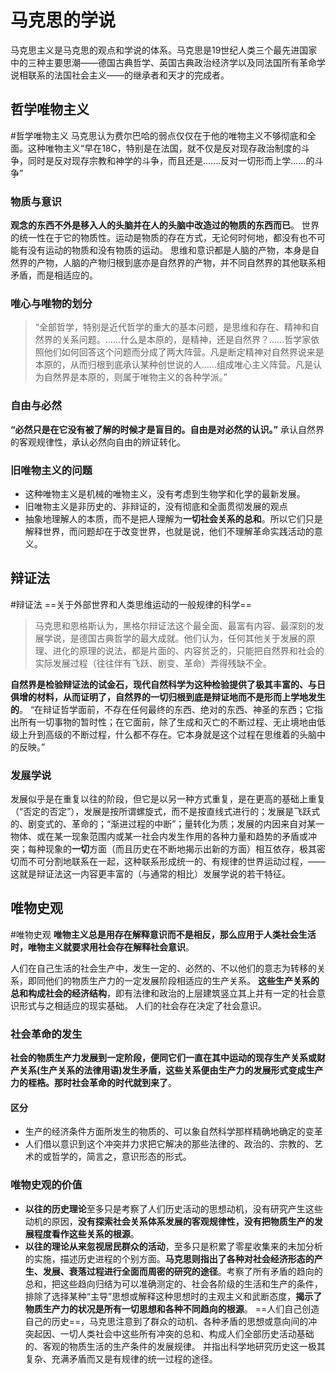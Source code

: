 # 马克思的学说
马克思主义是马克思的观点和学说的体系。马克思是19世纪人类三个最先进国家中的三种主要思潮——德国古典哲学、英国古典政治经济学以及同法国所有革命学说相联系的法国社会主义——的继承者和天才的完成者。
## 哲学唯物主义
#哲学唯物主义
马克思认为费尔巴哈的弱点仅仅在于他的唯物主义不够彻底和全面。这种唯物主义“早在18C，特别是在法国，就不仅是反对现存政治制度的斗争，同时是反对现存宗教和神学的斗争，而且还是.......反对一切形而上学......的斗争”
### 物质与意识
**观念的东西不外是移入人的头脑并在人的头脑中改造过的物质的东西而已**。
世界的统一性在于它的物质性。运动是物质的存在方式，无论何时何地，都没有也不可能有没有运动的物质和没有物质的运动。
思维和意识都是人脑的产物，本身是自然界的产物，人脑的产物归根到底亦是自然界的产物，并不同自然界的其他联系相矛盾，而是相适应的。
### 唯心与唯物的划分
>“全部哲学，特别是近代哲学的重大的基本问题，是思维和存在、精神和自然界的关系问题。……什么是本原的，是精神，还是自然界？……哲学家依照他们如何回答这个问题而分成了两大阵营。凡是断定精神对自然界说来是本原的，从而归根到底承认某种创世说的人……组成唯心主义阵营。凡是认为自然界是本原的，则属于唯物主义的各种学派。”

### 自由与必然
**“必然只是在它没有被了解的时候才是盲目的。自由是对必然的认识。”**
承认自然界的客观规律性，承认必然向自由的辨证转化。
### 旧唯物主义的问题
- 这种唯物主义是机械的唯物主义，没有考虑到生物学和化学的最新发展。
- 旧唯物主义是非历史的、非辩证的，没有彻底和全面贯彻发展的观点
- 抽象地理解人的本质，而不是把人理解为**一切社会关系的总和**。所以它们只是解释世界，而问题却在于改变世界，也就是说，他们不理解革命实践活动的意义。
## 辩证法
#辩证法
==关于外部世界和人类思维运动的一般规律的科学==
>马克思和恩格斯认为，黑格尔辩证法这个最全面、最富有内容、最深刻的发展学说，是德国古典哲学的最大成就。他们认为，任何其他关于发展的原理、进化的原理的说法，都是片面的、内容贫乏的，只能把自然界和社会的实际发展过程（往往伴有飞跃、剧变、革命）弄得残缺不全。

**自然界是检验辩证法的试金石，现代自然科学为这种检验提供了极其丰富的、与日俱增的材料，从而证明了，自然界的一切归根到底是辩证地而不是形而上学地发生的**。
“在辩证哲学面前，不存在任何最终的东西、绝对的东西、神圣的东西；它指出所有一切事物的暂时性；在它面前，除了生成和灭亡的不断过程、无止境地由低级上升到高级的不断过程，什么都不存在。它本身就是这个过程在思维着的头脑中的反映。”
### 发展学说
发展似乎是在重复以往的阶段，但它是以另一种方式重复，是在更高的基础上重复（“否定的否定”），发展是按所谓螺旋式，而不是按直线式进行的；发展是飞跃式的、剧变式的、革命的；“渐进过程的中断”；量转化为质；发展的内因来自对某一物体、或在某一现象范围内或某一社会内发生作用的各种力量和趋势的矛盾或冲突；每种现象的**一切**方面（而且历史在不断地揭示出新的方面）相互依存，极其密切而不可分割地联系在一起，这种联系形成统一的、有规律的世界运动过程，——这就是辩证法这一内容更丰富的（与通常的相比）发展学说的若干特征。
## 唯物史观
#唯物史观
**唯物主义总是用存在解释意识而不是相反，那么应用于人类社会生活时，唯物主义就要求用社会存在解释社会意识**。

人们在自己生活的社会生产中，发生一定的、必然的、不以他们的意志为转移的关系，即同他们的物质生产力的一定发展阶段相适应的生产关系。
**这些生产关系的总和构成社会的经济结构**，即有法律和政治的上层建筑竖立其上并有一定的社会意识形式与之相适应的现实基础。
人们的社会存在决定了社会意识。
### 社会革命的发生
**社会的物质生产力发展到一定阶段，便同它们一直在其中运动的现存生产关系或财产关系(生产关系的法律用语)发生矛盾，这些关系便由生产力的发展形式变成生产力的桎梏。那时社会革命的时代就到来了**。
#### 区分
- 生产的经济条件方面所发生的物质的、可以象自然科学那样精确地确定的变革
- 人们借以意识到这个冲突并力求把它解决的那些法律的、政治的、宗教的、艺术的或哲学的，简言之，意识形态的形式。
### 唯物史观的价值
- **以往的历史理论**至多只是考察了人们历史活动的思想动机，没有研究产生这些动机的原因，**没有探索社会关系体系发展的客观规律性，没有把物质生产的发展程度看作这些关系的根源**。
- **以往的理论从来忽视居民群众的活动**，至多只是积累了零星收集来的未加分析的实施，描述历史进程的个别方面。**马克思则指出了各种对社会经济形态的产生、发展、衰落过程进行全面而周密的研究的途径**。考察了所有矛盾的趋向的总和，把这些趋向归结为可以准确测定的、社会各阶级的生活和生产的条件，排除了选择某种“主导”思想或解释这种思想时的主观主义和武断态度，**揭示了物质生产力的状况是所有一切思想和各种不同趋向的根源**。
==人们自己创造自己的历史==，马克思注意到了群众的动机、各种矛盾的思想或意向间的冲突起因、一切人类社会中这些所有冲突的总和、构成人们全部历史活动基础的、客观的物质生活的生产条件的发展规律。
并指出科学地研究历史这一极其复杂、充满矛盾而又是有规律的统一过程的途径。